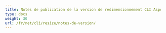 ```yaml
---
title: Notes de publication de la version de redimensionnement CLI Aspose.PSD
type: docs
weight: 30
url: /fr/net/cli/resize/notes-de-version/
---
```


